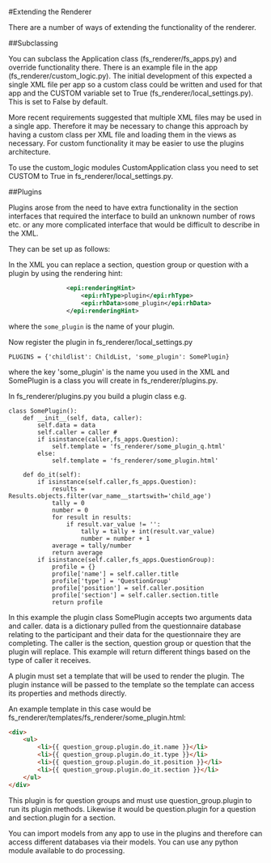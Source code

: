 #Extending the Renderer

There are a number of ways of extending the functionality of the renderer.  

##Subclassing

You can subclass the Application class (fs_renderer/fs_apps.py) and override functionality there.  There is an example file in the app (fs_renderer/custom_logic.py).  The initial development of this expected a single XML file per app so a custom class could be written and used for that app and the CUSTOM variable set to True (fs_renderer/local_settings.py).  This is set to False by default.  

More recent requirements suggested that multiple XML files may be used in a single app.  Therefore it may be necessary to change this approach by having a custom class per XML file and loading them in the views as necessary.  For custom functionality it may be easier to use the plugins architecture.

To use the custom_logic modules CustomApplication class you need to set CUSTOM to True in fs_renderer/local_settings.py.

##Plugins

Plugins arose from the need to have extra functionality in the section interfaces that required the interface to build an unknown number of rows etc. or any more complicated interface that would be difficult to describe in the XML.  

They can be set up as follows:

In the XML you can replace a section, question group or question with a plugin by using the rendering hint:

```xml
                <epi:renderingHint>
                    <epi:rhType>plugin</epi:rhType>
                    <epi:rhData>some_plugin</epi:rhData>
                </epi:renderingHint>
```

where the `some_plugin` is the name of your plugin.  

Now register the plugin in fs_renderer/local_settings.py

```
PLUGINS = {'childlist': ChildList, 'some_plugin': SomePlugin}
```

where the key 'some_plugin' is the name you used in the XML and SomePlugin is a class you will create in fs_renderer/plugins.py.

In fs_renderer/plugins.py you build a plugin class e.g.

```
class SomePlugin():
    def __init__(self, data, caller):
        self.data = data
        self.caller = caller # 
        if isinstance(caller,fs_apps.Question):
            self.template = 'fs_renderer/some_plugin_q.html'
        else:
            self.template = 'fs_renderer/some_plugin.html'

    def do_it(self):
        if isinstance(self.caller,fs_apps.Question):
            results = Results.objects.filter(var_name__startswith='child_age')
            tally = 0
            number = 0
            for result in results:
                if result.var_value != '':
                    tally = tally + int(result.var_value)
                    number = number + 1
            average = tally/number        
            return average
        if isinstance(self.caller,fs_apps.QuestionGroup):
            profile = {}
            profile['name'] = self.caller.title
            profile['type'] = 'QuestionGroup'
            profile['position'] = self.caller.position
            profile['section'] = self.caller.section.title
            return profile
```

In this example the plugin class SomePlugin accepts two arguments data and caller.  data is a dictionary pulled from the questionnaire database relating to the participant and their data for the questionnaire they are completing.  The caller is the section, question group or question that the plugin will replace.  This example will return different things based on the type of caller it receives.   

A plugin must set a template that will be used to render the plugin.  The plugin instance will be passed to the template so the template can access its properties and methods directly.

An example template in this case would be fs_renderer/templates/fs_renderer/some_plugin.html:

```html
<div>
    <ul>
        <li>{{ question_group.plugin.do_it.name }}</li>
        <li>{{ question_group.plugin.do_it.type }}</li>
        <li>{{ question_group.plugin.do_it.position }}</li>
        <li>{{ question_group.plugin.do_it.section }}</li>
    </ul>
</div>
```
This plugin is for question groups and must use question_group.plugin to run its plugin methods.  Likewise it would be question.plugin for a question and section.plugin for a section.

You can import models from any app to use in the plugins and therefore can access different databases via their models.  You can use any python module available to do processing.

